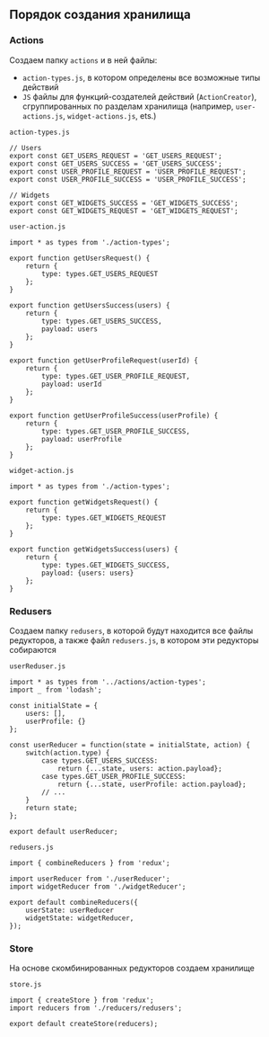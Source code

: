 ## Порядок создания хранилища

### Actions

Создаем папку `actions` и в ней файлы:
 - `action-types.js`, в котором определены все возможные типы действий
 - `JS` файлы для функций-создателей действий (`ActionCreator`), сгруппированных по разделам хранилища (например, `user-actions.js`, `widget-actions.js`, ets.)
 
`action-types.js`
```
// Users
export const GET_USERS_REQUEST = 'GET_USERS_REQUEST';
export const GET_USERS_SUCCESS = 'GET_USERS_SUCCESS';
export const USER_PROFILE_REQUEST = 'USER_PROFILE_REQUEST';
export const USER_PROFILE_SUCCESS = 'USER_PROFILE_SUCCESS';

// Widgets
export const GET_WIDGETS_SUCCESS = 'GET_WIDGETS_SUCCESS';
export const GET_WIDGETS_REQUEST = 'GET_WIDGETS_REQUEST';
```

`user-action.js`
```
import * as types from './action-types';

export function getUsersRequest() {
    return {
        type: types.GET_USERS_REQUEST
    };
}

export function getUsersSuccess(users) {
    return {
        type: types.GET_USERS_SUCCESS,
        payload: users
    };
}

export function getUserProfileRequest(userId) {
    return {
        type: types.GET_USER_PROFILE_REQUEST,
        payload: userId
    };
}

export function getUserProfileSuccess(userProfile) {
    return {
        type: types.GET_USER_PROFILE_SUCCESS,
        payload: userProfile
    };
}
```

`widget-action.js`
```
import * as types from './action-types';

export function getWidgetsRequest() {
    return {
        type: types.GET_WIDGETS_REQUEST
    };
}

export function getWidgetsSuccess(users) {
    return {
        type: types.GET_WIDGETS_SUCCESS,
        payload: {users: users}
    };
}
```


### Redusers

Создаем папку `redusers`, в которой будут находится все файлы редукторов, а также файл `redusers.js`, в котором эти редукторы собираются

`userReduser.js`
```
import * as types from '../actions/action-types';
import _ from 'lodash';

const initialState = {
    users: [],
    userProfile: {}
};

const userReducer = function(state = initialState, action) {
    switch(action.type) {
        case types.GET_USERS_SUCCESS:
            return {...state, users: action.payload};
        case types.GET_USER_PROFILE_SUCCESS:
            return {...state, userProfile: action.payload};
        // ...             
    }
    return state;
};

export default userReducer;
```

`redusers.js`
```
import { combineReducers } from 'redux';

import userReducer from './userReducer';
import widgetReducer from './widgetReducer';

export default combineReducers({
    userState: userReducer
    widgetState: widgetReducer,
});
```

### Store
 
На основе скомбинированных редукторов создаем хранилище
 
`store.js`
```
import { createStore } from 'redux';
import reducers from './reducers/redusers';

export default createStore(reducers);
```




 
 

